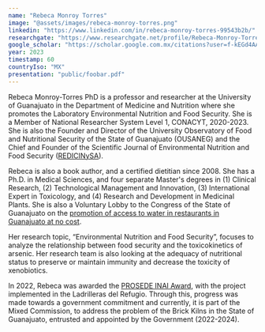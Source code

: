 ```yaml
---
name: "Rebeca Monroy Torres"
image: "@assets/images/rebeca-monroy-torres.png"
linkedin: "https://www.linkedin.com/in/rebeca-monroy-torres-99543b2b/"
researchgate: "https://www.researchgate.net/profile/Rebeca-Monroy-Torres"
google_scholar: "https://scholar.google.com.mx/citations?user=f-kEGd4AAAAJ&hl=es"
year: 2023
timestamp: 60
countryIso: "MX"
presentation: "public/foobar.pdf"
---
```


Rebeca Monroy-Torres PhD is a professor and researcher at the University of Guanajuato in the Department of Medicine and Nutrition where she promotes the Laboratory Environmental Nutrition and Food Security. She is a Member of National Researcher System Level 1, CONACYT, 2020-2023. She is also the Founder and Director of the University Observatory of Food and Nutritional Security of the State of Guanajuato (OUSANEG) and the Chief and Founder of the Scientific Journal of Environmental Nutrition and Food Security ([REDICINySA](https://www3.ugto.mx/redicinaysa/)).

Rebeca is also a book author, and a certified dietitian since 2008. She has a Ph.D. in Medical Sciences, and four separate Master's degrees in (1) Clinical Research, (2) Technological Management and Innovation, (3) International Expert in Toxicology, and (4) Research and Development in Medicinal Plants. She is also a Voluntary Lobby to the Congress of the State of Guanajuato on the [promotion of access to water in restaurants in Guanajuato at no cost](https://www.youtube.com/watch?v=biXxRBTTcLE&list=PLabH61KPs1M5gC0-Q8IpDugrGIDX7owon&index=2.).

Her research topic, “Environmental Nutrition and Food Security”, focuses to analyze the relationship between food security and the toxicokinetics of arsenic. Her research team is also looking at the adequacy of nutritional status to preserve or maintain immunity and decrease the toxicity of xenobiotics.

In 2022, Rebeca was awarded the [PROSEDE INAI Award](https://www.youtube.com/watch?v=-IMiJxVefB8), with the project implemented in the Ladrilleras del Refugio. Through this, progress was made towards a government commitment and currently, it is part of the Mixed Commission, to address the problem of the Brick Kilns in the State of Guanajuato, entrusted and appointed by the Government (2022-2024).
